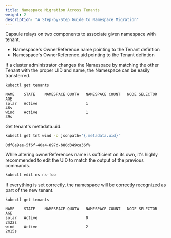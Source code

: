 ```yaml
---
title: Namespace Migration Across Tenants
weight: 2
description: "A Step-by-Step Guide to Namespace Migration"
---
```

Capsule relays on two components to associate given namespace with tenant.
- Namespace's OwnerReference.name pointing to the Tenant defintion
- Namespace's OwnerReference.uid pointing to the Tenant defintion

If a cluster administrator changes the Namespace by matching the other Tenant with the proper UID and name, the Namespace can be easily transferred.

```bash
kubectl get tenants
```
```
NAME    STATE    NAMESPACE QUOTA   NAMESPACE COUNT   NODE SELECTOR   AGE
solar   Active                     1                                 46s
wind    Active                     1                                 39s
```
Get tenant's metadata.uid.
```bash
kubectl get tnt wind -o jsonpath='{.metadata.uid}'
```
```
0df8e9ee-5f6f-40a4-897d-b80d349ca36f%
```
While altering ownerReferences name is sufficient on its own, it's highly recommended to edit the UID to match the output of the previous commands.
```bash
kubectl edit ns ns-foo 
```
If everything is set correctly, the namespace will be correctly recognized as part of the new tenant.
```bash
kubectl get tenants
```
```
NAME    STATE    NAMESPACE QUOTA   NAMESPACE COUNT   NODE SELECTOR   AGE
solar   Active                     0                                 2m22s
wind    Active                     2                                 2m15s
```

